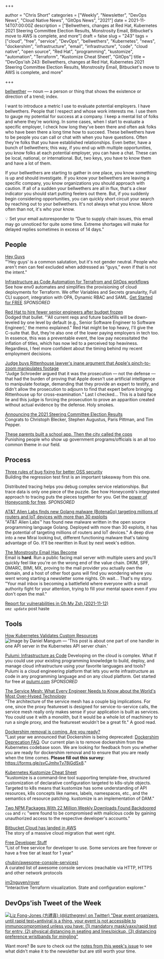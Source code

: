 +++

author = "Chris Short"
categories = ["Weekly", "Newsletter", "DevOps News", "Cloud Native News", "GitOps News", "2021"]
date = 2021-11-14T07:00:00Z
description = ["Bellwethers, changes at Red Hat, Kubernetes 2021 Steering Committee Election Results, Monstrosity Email, Bitbucket's move to AWS is complete, and more"]
draft = false
slug = "243"
tags = ["cloud", "free", "service", "DevOps", "bellwethers", "Kubernetes", "news", "dockershim", "infrastructure", "email", "infrastructure", "code", "cloud native", "open source", "Red Hat", "programming", "kustomize", "automation", "Terraform", "Kustomize Cheat Sheet", "GitOps"]
title = "DevOps'ish 243: Bellwethers, changes at Red Hat, Kubernetes 2021 Steering Committee Election Results, Monstrosity Email, Bitbucket's move to AWS is complete, and more"

+++

[bellwether](https://www.dictionary.com/browse/bellwether) — noun — a person or thing that shows the existence or direction of a trend; index.

I want to introduce a metric I use to evaluate potential employers. I have bellwethers. People that I respect and whose work interests me. I use them to gauge my potential for success at a company. I keep a mental list of folks and where they're working. In some cases, when I start to evaluate a specific employer, I check how long they've been there and often ask folks who have been there a long time how to succeed.
These bellwethers have to be people you can call or chat with when you have questions. Often they're folks that you have established relationships. Even better, have a bunch of bellwethers; this way, if you end up with multiple opportunities, you know folks at each potential employer, you can have a chat. These can be local, national, or international. But, two keys, you have to know them and have a lot of them.

If your bellwethers are starting to gather in one place, you know something is up and should investigate. If you know your bellwethers are leaving a specific company, you know organizations you should approach with caution. If all of a sudden your bellwethers are all in flux, that's a clear indicator you should start putting feelers out there. But, if you suddenly begin considering opportunities, you can quickly short circuit your search by reaching out to your bellwethers. It's not always what you know. More often than not, it's who your know.

💡 Set your email autoresponder to “Due to supply chain issues, this email may go unnoticed for quite some time. Extreme shortages will make for delayed replies sometimes in excess of 14 days.”

## People

[Hey Guys](https://heyguys.cc/)  
"'Hey guys' is a common salutation, but it's not gender neutral. People who aren't men can feel excluded when addressed as “guys,” even if that is not the intent."

[Infrastructure as Code Automation for Terrafrom and GitOps workflows](https://www.env0.com/infrastructure-as-code-automation?utm_campaign=devopsish&utm_source=nativeads&utm_medium=newsletter)  
See how env0 automates and simplifies the provisioning of cloud deployments for Terraform. We offer Variables and Secrets granularity, Full CLI support, integration with OPA, Dynamic RBAC and SAML. [Get Started for FREE](https://www.env0.com/infrastructure-as-code-automation?utm_campaign=devopsish&utm_source=nativeads&utm_medium=newsletter) *SPONSORED*

[Red Hat to hire fewer senior engineers after budget frozen](https://www.theregister.com/2021/11/05/red_hat_jobs/)  
Dodged that bullet. "'All current reqs and future backfills will be down-leveled by one level by default (e.g., Senior Software Engineer to Software Engineer),' the memo explained." Red Hat might be top heavy, I'll give the C-suite that. But, they're also one of the lower paying employers in tech too. In essence, this was a preventable event, the low pay necessitated the inflation of titles, which has now led to a perceived top heaviness. Regardless, I feel more confident about the timing behind my recent employment decisions.

[Judge buys Rittenhouse lawyer's inane argument that Apple's pinch-to-zoom manipulates footage](https://www.theverge.com/2021/11/10/22775580/kyle-rittenhouse-trial-judge-apple-ai-pinch-to-zoom-footage-manipulation-claim)  
"Judge Schroeder argued that it was the prosecution — not the defense — that had the burden of proving that Apple doesn't use artificial intelligence to manipulate footage, demanding that they provide an expert to testify, and didn't allow the prosecution to adjourn to find that expert before bringing Rittenhouse up for cross-examination." Last I checked... This is a bald face lie and this judge is forcing the prosecution to prove an apparition created without actual evidence by the defense. Holy smokes.

[Announcing the 2021 Steering Committee Election Results](https://kubernetes.io/blog/2021/11/08/steering-committee-results-2021/)  
Congrats to Christoph Blecker, Stephen Augustus, Paris Pittman, and Tim Pepper.

[These parents built a school app. Then the city called the cops](https://arstechnica.com/information-technology/2021/11/these-parents-built-a-school-app-then-the-city-called-the-cops/)  
Punishing people who show up government programs/officials is an all too common theme in our field.

## Process

[Three rules of bug fixing for better OSS security](https://github.blog/2021-11-09-three-rules-bug-fixing-better-oss-security/)  
Building the regression test first is an important takeaway from this one.

Distributed tracing helps you debug complex service relationships. But trace data is only one piece of the puzzle. See how Honeycomb's integrated approach to tracing puts the pieces together for you. Get the [power of Honeycomb for free](https://ui.honeycomb.io/signup?&utm_source=devopsish&utm_medium=newsletter&utm_campaign=ad&utm_content=product-signup). *SPONSORED*

[AT&T Alien Labs finds new Golang malware (BotenaGo) targeting millions of routers and IoT devices with more than 30 exploits](https://cybersecurity.att.com/blogs/labs-research/att-alien-labs-finds-new-golang-malwarebotenago-targeting-millions-of-routers-and-iot-devices-with-more-than-30-exploits)  
"AT&T Alien Labs™ has found new malware written in the open source programming language Golang. Deployed with more than 30 exploits, it has the potential of targeting millions of routers and IoT devices." A deep dive into a new Mirai looking but, different functioning malware that's taking advantage of Go. It'll be rewritten in Rust by next week's edition.

[The Monstrosity Email Has Become](https://ploum.net/the-monstrosity-email-has-become/)  
Email is **hard**. Run a public facing mail server with multiple users and you'll quickly feel like you're on the wrong end of the value chain. DKIM, SPF, DMARC, BIMI, MX, proving to the mail provider you actually own the domain, and a host of other foot guns will find you wondering where you went wrong starting a newsletter some nights. Oh wait... That's my story. "Your mail inbox is becoming a battlefield where everyone with a small authority fight for your attention, trying to fill your mental space even if you don't open the mail."

[Report for vulnerabilities in Oh My Zsh (2021-11-12)](https://github.com/ohmyzsh/ohmyzsh/issues/10414)  
`omz update` post haste

## Tools

[How Kubernetes Validates Custom Resources](https://danielmangum.com/posts/how-kubernetes-validates-custom-resources/)  
![Image by Daniel Mangum — 'This post is about one part of one handler in one API server in the Kubernetes API server chain.'](/images/k8s-resource-validation.webp)

[Pulumi: Infrastructure as Code](https://www.pulumi.com/?utm_source=devopsish&utm_medium=sponsored-link&utm_campaign=iac)
Developing on the cloud is complex. What if you could use your existing programming knowledge to build, deploy, and manage cloud infrastructure using your favorite languages and tools? Pulumi is a cloud engineering platform that lets you write infrastructure as code in any programming language and on any cloud platform. Get started for free at [pulumi.com](https://www.pulumi.com/?utm_source=devopsish&utm_medium=sponsored-link&utm_campaign=iac) *SPONSORED*

[The Service Mesh: What Every Engineer Needs to Know about the World's Most Over-Hyped Technology](https://buoyant.io/service-mesh-manifesto/)  
"The architecture of the service mesh has a couple big implications. For one, since the proxy featureset is designed for service-to-service calls, the service mesh really only makes sense if your application is built as services. You could use it with a monolith, but it would be a whole lot of machinery to run a single proxy, and the featureset wouldn't be a great fit." A good read.

[Dockershim removal is coming. Are you ready?](https://kubernetes.io/blog/2021/11/12/are-you-ready-for-dockershim-removal/)  
"Last year we announced that Dockershim is being deprecated: [Dockershim Deprecation FAQ](https://kubernetes.io/blog/2020/12/02/dockershim-faq/). Our current plan is to remove dockershim from the Kubernetes codebase soon. We are looking for feedback from you whether you are ready for dockershim removal and to ensure that you are ready when the time comes. **Please fill out this survey**: <https://forms.gle/svCJmhvTv78jGdSx8>."

[Kubernetes Kustomize Cheat Sheet](https://scribe.rip/@olegsucharevich/kubernetes-kustomize-cheat-sheet-8e2d31b74d8f)  
"kustomize is a command-line tool supporting template-free, structured customization of declarative configuration targeted to k8s-style objects. Targeted to k8s means that kustomize has some understanding of API resources, k8s concepts like names, labels, namespaces, etc., and the semantics of resource patching. kustomize is an implementation of DAM."

[Two NPM Packages With 22 Million Weekly Downloads Found Backdoored](https://thehackernews.com/2021/11/two-npm-packages-with-22-million-weekly.html)  
`coa` and `rc` "were found to be compromised with malicious code by gaining unauthorized access to the respective developer's accounts."

[Bitbucket Cloud has landed in AWS](https://bitbucket.org/blog/bitbucket-cloud-has-landed-in-aws)  
The story of a massive cloud migration that went right.

[Free Developer Stuff](https://freestuff.dev/)  
"List of free service for developer to use. Some services are free forever or have a free tier at least for 1 year"

[chubin/awesome-console-services)](https://github.com/chubin/awesome-console-services)  
A curated list of awesome console services (reachable via HTTP, HTTPS and other network protocols

[im2nguyen/rover](https://github.com/im2nguyen/rover)  
"Interactive Terraform visualization. State and configuration explorer."

## DevOps'ish Tweet of the Week

[![Liz Fong-Jones (方禮真) (@lizthegrey) on Twitter) "Dear event organizers, until rapid test+antiviral is a thing, your event is not accessible to immunocompromised unless you have: (1) mandatory mask/vaxx/rapid test for entry, (2) physical distancing in seating _and_ lines/pickup, (3) distancing preference wristbands for mingling"](/images/243-devopsish-tweet-of-the-week.webp)](https://twitter.com/lizthegrey/status/1458491938319974403)

Want more? Be sure to check out the [notes from this week's issue](https://devopsish.com/243/notes/) to see what didn't make it to the newsletter but are still worth your time.

